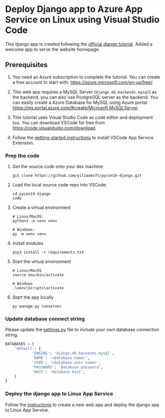# Deploy Django app to Azure App Service on Linux using Visual Studio Code

This django app is created following the [official django tutorial](https://docs.djangoproject.com/en/2.2/intro/tutorial01/). Added a welcome app to serve the website homepage.

## Prerequisites

1. You need an Azure subscription to complete the tutorial. You can create a free account to start with: https://azure.microsoft.com/en-us/free/.  

1. This web app requires a MySQL Server (`django.db.backends.mysql`) as the backend, you can also use PostgreSQL server as the backend. You can easily create a Azure Database for MySQL using Azure portal https://ms.portal.azure.com/#create/Microsoft.MySQLServer.

1. This tutorial uses Visual Studio Code as code editor and deployment too. You can download VSCode for free from https://code.visualstudio.com/download. 

1. Follow the [getting-started instructions](https://code.visualstudio.com/tutorials/app-service-extension/getting-started) to install VSCode App Service Extension.

### Prep the code

1. Get the source code onto your dev machine:

    ```shell
    git clone https://github.com/yiliaomsft/pycon19-django.git 
    ```

1. Load the local source code repo into VSCode:

    ```shell
    cd pycon19-django
    code
    ```

1. Create a virtual environment

    ```shell
    # Linux/MacOS:
    python3 -m venv venv

    # Windows:
    py -m venv venv
    ```

1. Install modules

    ```shell
    pip3 install -r requirements.txt
    ```

1. Start the virtual environment

    ```shell
    # Linux/MacOS
    source env/bin/activate

    # Windows
    .\venv\Scripts\activate
    ```

1. Start the app locally

    ```shell
    py manage.py runserver
    ```

### Update database connect string

Please update the [settings.py](/mydjangoproject/settings.py) file to include your own database connection string.

```python
DATABASES = {
    'default': {
            'ENGINE': 'django.db.backends.mysql',
            'NAME': '<database name>',
            'USER': '<database user name>',
            'PASSWORD': 'database password',
            'HOST': 'database host',
    }
}
```

### Deploy the django app to Linux App Service

Follow the [instructions](https://code.visualstudio.com/tutorials/app-service-extension/deploy-app) to create a new web app and deploy the django app to Linux App Service.

